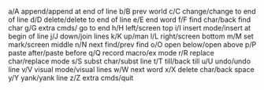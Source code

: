 a/A append/append at end of line
b/B prev world
c/C change/change to end of line
d/D delete/delete to end of line
e/E end word
f/F find char/back find char
g/G extra cmds/ go to end
h/H left/screen top
i/I insert mode/insert at begin of line
j/J down/join lines
k/K up/man
l/L right/screen bottom 
m/M set mark/screen middle
n/N next find/prev find
o/O open below/open above
p/P paste after/paste before
q/Q record macro/ex mode
r/R replace char/replace mode
s/S subst char/subst line
t/T till/back till
u/U undo/undo line
v/V visual mode/visual lines
w/W next word
x/X delete char/back space
y/Y yank/yank line
z/Z extra cmds/quit

